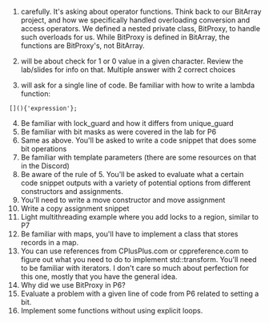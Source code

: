 1) carefully. It's asking about operator functions. Think back to our BitArray project, and how we specifically handled overloading conversion and access operators. We defined a nested private class, BitProxy, to handle such overloads for us. While BitProxy is defined in BitArray, the functions are BitProxy's, not BitArray.

2) will be about check for 1 or 0 value in a given character. Review the lab/slides for info on that. Multiple answer with 2 correct choices

3) will ask for a single line of code. Be familiar with how to write a lambda function:
```
[](){'expression'};
```

4) Be familiar with lock_guard and how it differs from unique_guard
5) Be familiar with bit masks as were covered in the lab for P6
6) Same as above. You'll be asked to write a code snippet that does some bit operations
7) Be familiar with template parameters (there are some resources on that in the Discord)
8) Be aware of the rule of 5. You'll be asked to evaluate what a certain code snippet outputs with a variety of potential options from different constructors and assignments.
9) You'll need to write a move constructor and move assignment
10) Write a copy assignment snippet
11) Light multithreading example where you add locks to a region, similar to P7
12) Be familiar with maps, you'll have to implement a class that stores records in a map.
13) You can use references from CPlusPlus.com or cppreference.com to figure out what you need to do to implement std::transform. You'll need to be familiar with iterators. I don't care so much about perfection for this one, mostly that you have the general idea.
14) Why did we use BitProxy in P6?
15) Evaluate a problem with a given line of code from P6 related to setting a bit. 
16) Implement some functions without using explicit loops.